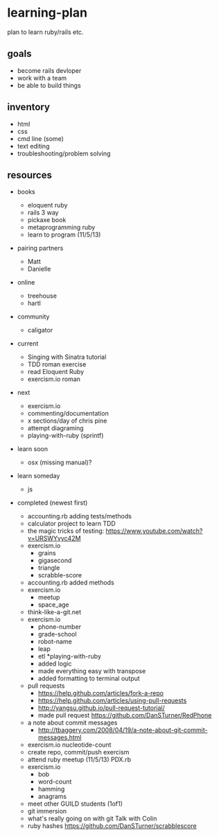learning-plan
=============

plan to learn ruby/rails etc.

## goals
* become rails devloper
* work with a team
* be able to build things

## inventory
* html
* css
* cmd line (some)
* text editing
* troubleshooting/problem solving

## resources
* books
    * eloquent ruby
    * rails 3 way
    * pickaxe book
    * metaprogramming ruby
    * learn to program (11/5/13)
* pairing partners
    * Matt
    * Danielle
* online
    * treehouse
    * hartl
* community
    * caligator

* current
    * Singing with Sinatra tutorial
    * TDD roman exercise
    * read Eloquent Ruby
    * exercism.io roman

* next
    * exercism.io
    * commenting/documentation
    * x sections/day of chris pine
    * attempt diagraming
    * playing-with-ruby (sprintf)
* learn soon
    * osx (missing manual)?
* learn someday
    * js

* completed (newest first)
    * accounting.rb adding tests/methods
    * calculator project to learn TDD
    * the magic tricks of testing: https://www.youtube.com/watch?v=URSWYvyc42M
    * exercism.io
        * grains
        * gigasecond
        * triangle
        * scrabble-score
    * accounting.rb added methods
    * exercism.io
        * meetup
        * space_age
    * think-like-a-git.net
    * exercism.io
        * phone-number
        * grade-school
        * robot-name
        * leap
        * etl
    *playing-with-ruby
        * added logic
        * made everything easy with transpose
        * added formatting to terminal output
    * pull requests
        * https://help.github.com/articles/fork-a-repo
        * https://help.github.com/articles/using-pull-requests
        * http://yangsu.github.io/pull-request-tutorial/
        * made pull request https://github.com/DanSTurner/RedPhone
    * a note about commit messages
       * http://tbaggery.com/2008/04/19/a-note-about-git-commit-messages.html
    * exercism.io nucleotide-count
    * create repo, commit/push exercism
    * attend ruby meetup (11/5/13) PDX.rb
    * exercism.io
        * bob
        * word-count
        * hamming
        * anagrams
    * meet other GUILD students (1of1)
    * git immersion
    * what's really going on with git Talk with Colin
    * ruby hashes https://github.com/DanSTurner/scrabblescore